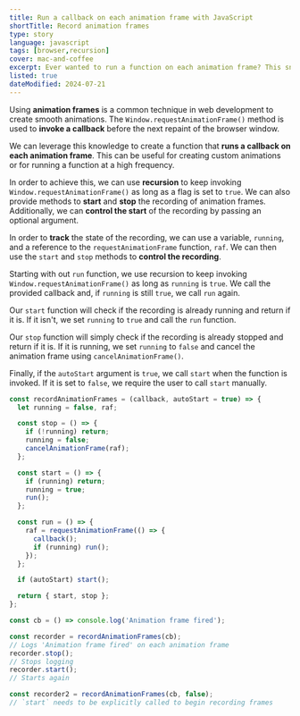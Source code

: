 ```yaml
---
title: Run a callback on each animation frame with JavaScript
shortTitle: Record animation frames
type: story
language: javascript
tags: [browser,recursion]
cover: mac-and-coffee
excerpt: Ever wanted to run a function on each animation frame? This snippet shows you how to do it using `Window.requestAnimationFrame()`.
listed: true
dateModified: 2024-07-21
---
```


Using **animation frames** is a common technique in web development to create smooth animations. The `Window.requestAnimationFrame()` method is used to **invoke a callback** before the next repaint of the browser window.

We can leverage this knowledge to create a function that **runs a callback on each animation frame**. This can be useful for creating custom animations or for running a function at a high frequency.

In order to achieve this, we can use **recursion** to keep invoking `Window.requestAnimationFrame()` as long as a flag is set to `true`. We can also provide methods to **start** and **stop** the recording of animation frames. Additionally, we can **control the start** of the recording by passing an optional argument.

In order to **track** the state of the recording, we can use a variable, `running`, and a reference to the `requestAnimationFrame` function, `raf`. We can then use the `start` and `stop` methods to **control the recording**.

Starting with out `run` function, we use recursion to keep invoking `Window.requestAnimationFrame()` as long as `running` is `true`. We call the provided callback and, if `running` is still `true`, we call `run` again.

Our `start` function will check if the recording is already running and return if it is. If it isn't, we set `running` to `true` and call the `run` function.

Our `stop` function will simply check if the recording is already stopped and return if it is. If it is running, we set `running` to `false` and cancel the animation frame using `cancelAnimationFrame()`.

Finally, if the `autoStart` argument is `true`, we call `start` when the function is invoked. If it is set to `false`, we require the user to call `start` manually.

```js
const recordAnimationFrames = (callback, autoStart = true) => {
  let running = false, raf;

  const stop = () => {
    if (!running) return;
    running = false;
    cancelAnimationFrame(raf);
  };

  const start = () => {
    if (running) return;
    running = true;
    run();
  };

  const run = () => {
    raf = requestAnimationFrame(() => {
      callback();
      if (running) run();
    });
  };

  if (autoStart) start();

  return { start, stop };
};

const cb = () => console.log('Animation frame fired');

const recorder = recordAnimationFrames(cb);
// Logs 'Animation frame fired' on each animation frame
recorder.stop();
// Stops logging
recorder.start();
// Starts again

const recorder2 = recordAnimationFrames(cb, false);
// `start` needs to be explicitly called to begin recording frames
```
